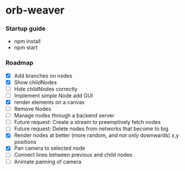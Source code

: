 # orb-weaver
### Startup guide
* npm install 
* npm start

### Roadmap
- [x] Add branches on nodes
- [x] Show childNodes
- [ ] Hide childNodes correctly 
- [ ] Implement simple Node add GUI 
- [x] render elements on a canvas 
- [ ] Remove Nodes 
- [ ] Manage nodes through a backend server
- [ ] Future request: Create a stream to preemptively fetch nodes
- [ ] Future request: Delete nodes from networks that become to big
- [x] Render nodes at better (more random, and not only downwards) x,y positions
- [x] Pan camera to selected node
- [ ] Connect lines between previous and child nodes
- [ ] Animate panning of camera
